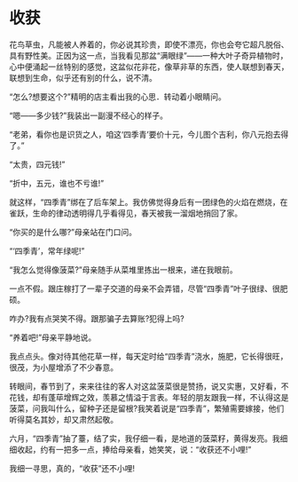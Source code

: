 # 收获

花鸟草虫，凡能被人养着的，你必说其珍贵，即使不漂亮，你也会夸它超凡脱俗、具有野性美。正因为这一点，当我看见那盆“满眼绿”——一种大叶子奇异植物时，心中便涌起一丝特别的感觉，这盆似花非花，像草非草的东西，使人联想到春天，联想到生命，似乎还有别的什么，说不清。 

“怎么?想要这个?”精明的店主看出我的心思．转动着小眼睛问。 

“嗯——多少钱?”我装出一副漫不经心的样子。 

“老弟，看你也是识货之人，咱这‘四季青’要价十元，今儿图个吉利，你八元抱去得了。” 

“太贵，四元钱!” 

“折中，五元，谁也不亏谁!” 

就这样，“四季青”绑在了后车架上。我仿佛觉得身后有一团绿色的火焰在燃烧，在雀跃，生命的律动透明得几乎看得见，春天被我一溜烟地捎回了家。 

“你买的是什么哪?”母亲站在门口问。 

“‘四季青’，常年绿呢!” 

“我怎么觉得像菠菜?”母亲随手从菜堆里拣出一根来，递在我眼前。 

一点不假。跟庄稼打了一辈子交道的母亲不会弄错，尽管“四季青”叶子很绿、很肥硕。 

咋办?我有点哭笑不得。跟那骗子去算账?犯得上吗? 

“养着吧!”母亲平静地说。 

我点点头。像对待其他花草一样，每天定时给“四季青”浇水，施肥，它长得很旺，很茂，为小屋增添了不少春意。 

转眼间，春节到了，来来往往的客人对这盆菠菜很是赞扬，说又实惠，又好看，不花钱，却有蓬荜增辉之效，羡慕之情溢于言表。年轻的朋友跟我一样，不认得这是菠菜，问我叫什么，留种子还是留根?我笑着说是“四季青”，繁殖需要嫁接，他们听得莫名其妙，却又肃然起敬。 

六月，“四季青”抽了薹，结了实，我仔细一看，是地道的菠菜籽，黄得发亮。我细细收起，约有一把多一点，捧给母亲看，她笑笑，说：“收获还不小哩!” 

我细一寻思，真的，“收获”还不小哩!
 